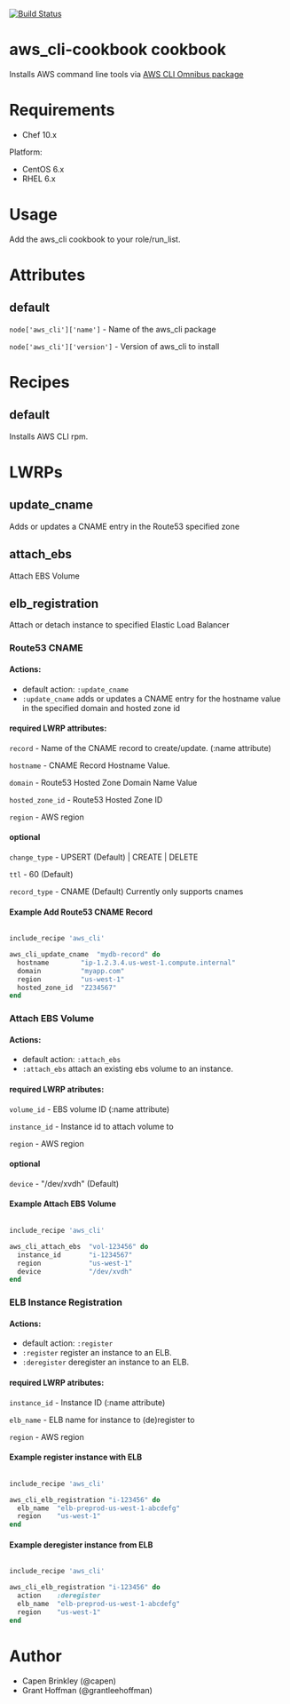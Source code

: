 [![Build Status](https://secure.travis-ci.org/intuit/aws_cli-cookbook.png)](http://travis-ci.org/intuit/aws_cli-cookbook)

# aws_cli-cookbook cookbook
Installs AWS command line tools via [AWS CLI Omnibus package](https://github.com/intuit/omnibus-aws_cli)

# Requirements
* Chef 10.x

Platform:
* CentOS 6.x
* RHEL 6.x

# Usage
Add the aws_cli cookbook to your role/run_list.

# Attributes
## default
`node['aws_cli']['name']`     - Name of the aws_cli package

`node['aws_cli']['version']`  - Version of aws_cli to install

# Recipes
## default
Installs AWS CLI rpm.


# LWRPs
## update_cname
Adds or updates a CNAME entry in the Route53 specified zone
## attach_ebs
Attach EBS Volume
## elb_registration
Attach or detach instance to specified Elastic Load Balancer

### Route53 CNAME
#### Actions:
- default action:  `:update_cname`
- `:update_cname`  adds or updates a CNAME entry for the hostname value in the specified domain and hosted zone id


#### required LWRP attributes:

`record`          - Name of the CNAME record to create/update. (:name attribute)

`hostname`        - CNAME Record Hostname Value.

`domain`          - Route53 Hosted Zone Domain Name Value

`hosted_zone_id`  - Route53 Hosted Zone ID

`region`          - AWS region

#### optional

`change_type`  - UPSERT (Default) | CREATE | DELETE

`ttl`          - 60 (Default)

`record_type`  - CNAME (Default) Currently only supports cnames


#### Example Add Route53 CNAME Record
```ruby

include_recipe 'aws_cli'

aws_cli_update_cname  "mydb-record" do
  hostname        "ip-1.2.3.4.us-west-1.compute.internal"
  domain          "myapp.com"
  region          "us-west-1"
  hosted_zone_id  "Z234567"
end

```

### Attach EBS Volume
#### Actions:
- default action:  `:attach_ebs`
- `:attach_ebs`    attach an existing ebs volume to an instance.

#### required LWRP atributes:

`volume_id`    - EBS volume ID (:name attribute)

`instance_id`  - Instance id to attach volume to 

`region`       - AWS region

#### optional

`device`  -  "/dev/xvdh" (Default)


#### Example Attach EBS Volume
```ruby

include_recipe 'aws_cli'

aws_cli_attach_ebs  "vol-123456" do
  instance_id       "i-1234567"
  region            "us-west-1"
  device            "/dev/xvdh"
end

```


### ELB Instance Registration
#### Actions:
- default action: `:register`
- `:register`     register an instance to an ELB.
- `:deregister`   deregister an instance to an ELB.

#### required LWRP atributes:

`instance_id`  - Instance ID (:name attribute)

`elb_name`     - ELB name for instance to (de)register to

`region`       - AWS region

#### Example register instance with ELB
```ruby

include_recipe 'aws_cli'

aws_cli_elb_registration "i-123456" do
  elb_name  "elb-preprod-us-west-1-abcdefg"
  region    "us-west-1"
end

```

#### Example deregister instance from ELB
```ruby

include_recipe 'aws_cli'

aws_cli_elb_registration "i-123456" do
  action    :deregister
  elb_name  "elb-preprod-us-west-1-abcdefg"
  region    "us-west-1"
end

```

# Author
* Capen Brinkley (@capen)
* Grant Hoffman (@grantleehoffman)

